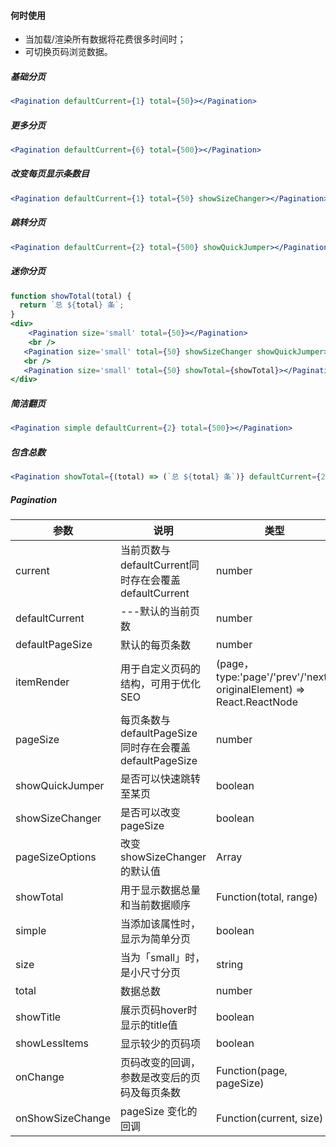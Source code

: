 #### **何时使用**

- 当加载/渲染所有数据将花费很多时间时；
- 可切换页码浏览数据。

##### **基础分页**
```jsx
<Pagination defaultCurrent={1} total={50}></Pagination>
```

##### **更多分页**
```jsx
<Pagination defaultCurrent={6} total={500}></Pagination>
```

##### **改变每页显示条数目**
```jsx
<Pagination defaultCurrent={1} total={50} showSizeChanger></Pagination>
```
##### **跳转分页**
```jsx
<Pagination defaultCurrent={2} total={500} showQuickJumper></Pagination>
```
##### **迷你分页**
```jsx
function showTotal(total) {
  return `总 ${total} 条`;
}
<div>
	<Pagination size='small' total={50}></Pagination>
	<br />
   <Pagination size='small' total={50} showSizeChanger showQuickJumper></Pagination>
   <br />
   <Pagination size='small' total={50} showTotal={showTotal}></Pagination>
</div>
```

##### **简洁翻页**
```jsx
<Pagination simple defaultCurrent={2} total={500}></Pagination>
```

##### **包含总数**
```jsx
<Pagination showTotal={(total) => (`总 ${total} 条`)} defaultCurrent={2} total={5000} pageSize={50} showQuickJumper></Pagination>
```

##### **Pagination**

| 参数 | 说明 | 类型 | 默认值|
| --- | --- | --- | --- |
| current | 当前页数与defaultCurrent同时存在会覆盖defaultCurrent | number | - |
| defaultCurrent | ---默认的当前页数 | number | 1|
| defaultPageSize | 默认的每页条数 | number | 20 |
| itemRender | 用于自定义页码的结构，可用于优化SEO | (page，type:'page'/'prev'/'next', originalElement) => React.ReactNode | - |
| pageSize | 每页条数与defaultPageSize同时存在会覆盖defaultPageSize | number | - |
| showQuickJumper | 是否可以快速跳转至某页 | boolean | false |
| showSizeChanger | 是否可以改变pageSize | boolean | false|
| pageSizeOptions | 改变showSizeChanger的默认值 | Array | `['10', '20', '30', '40']`|
| showTotal | 用于显示数据总量和当前数据顺序 | Function(total, range) | - |
| simple | 当添加该属性时，显示为简单分页 | boolean | - |
| size | 当为「small」时，是小尺寸分页 | string | - |
| total | 数据总数 | number | 0 |
| showTitle | 展示页码hover时显示的title值 | boolean | true |
| showLessItems | 显示较少的页码项 | boolean | false |
| onChange | 页码改变的回调，参数是改变后的页码及每页条数 | Function(page, pageSize) | noop |
| onShowSizeChange | pageSize 变化的回调 | Function(current, size) | noop |

